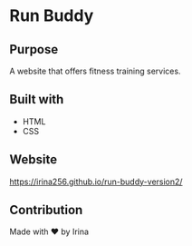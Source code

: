 # Run Buddy

## Purpose
A website that offers fitness training services.

## Built with 
* HTML
* CSS

## Website
https://irina256.github.io/run-buddy-version2/

## Contribution
Made with ❤️ by Irina

